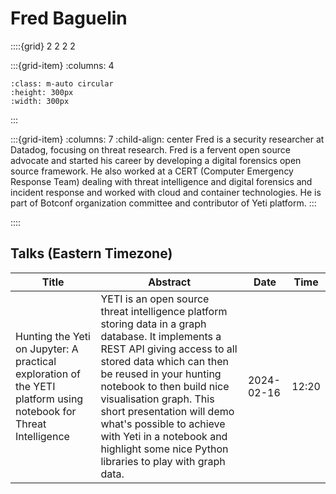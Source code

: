 # Fred Baguelin

::::{grid} 2 2 2 2

:::{grid-item}
:columns: 4

```{image} ../images/speakers/FredBaguelin.png
:class: m-auto circular
:height: 300px
:width: 300px
```

:::

:::{grid-item}
:columns: 7
:child-align: center
Fred is a security researcher at Datadog, focusing on threat research. Fred is a fervent open source advocate and started his career by developing a digital forensics open source framework. He also worked at a CERT (Computer Emergency Response Team) dealing with threat intelligence and digital forensics and incident response and worked with cloud and container technologies. He is part of Botconf organization committee and contributor of Yeti platform.
:::

::::

## Talks (Eastern Timezone)

| Title | Abstract | Date | Time |
| ----- | -------- | ---- | ---- |
| Hunting the Yeti on Jupyter: A practical exploration of the YETI platform using notebook for Threat Intelligence | YETI is an open source threat intelligence platform storing data in a graph database. It implements a REST API giving access to all stored data which can then be reused in your hunting notebook to then build nice visualisation graph. This short presentation will demo what's possible to achieve with Yeti in a notebook and highlight some nice Python libraries to play with graph data. | 2024-02-16 | 12:20 |
